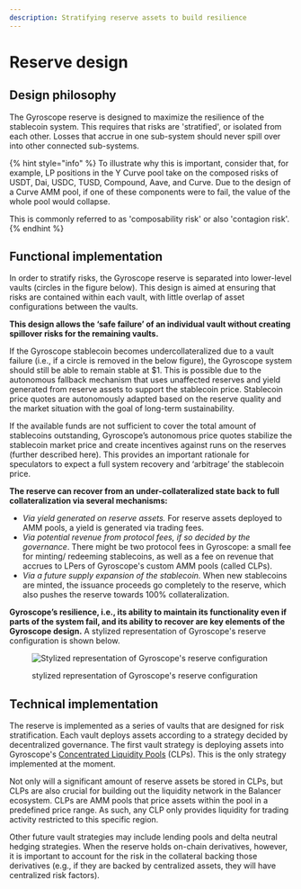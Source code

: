 ```yaml
---
description: Stratifying reserve assets to build resilience
---
```


# Reserve design

## Design philosophy

The Gyroscope reserve is designed to maximize the resilience of the stablecoin system. This requires that risks are 'stratified', or isolated from each other. Losses that accrue in one sub-system should never spill over into other connected sub-systems.

{% hint style="info" %}
To illustrate why this is important, consider that, for example, LP positions in the Y Curve pool take on the composed risks of USDT, Dai, USDC, TUSD, Compound, Aave, and Curve. Due to the design of a Curve AMM pool, if one of these components were to fail, the value of the whole pool would collapse.​

This is commonly referred to as 'composability risk' or also 'contagion risk'.
{% endhint %}

## Functional implementation

In order to stratify risks, the Gyroscope reserve is separated into lower-level vaults (circles in the figure below). This design is aimed at ensuring that risks are contained within each vault, with little overlap of asset configurations between the vaults.

**This design allows the ‘safe failure’ of an individual vault without creating spillover risks for the remaining vaults.**

If the Gyroscope stablecoin becomes undercollateralized due to a vault failure (i.e., if a circle is removed in the below figure), the Gyroscope system should still be able to remain stable at $1. This is possible due to the autonomous fallback mechanism that uses unaffected reserves and yield generated from reserve assets to support the stablecoin price. Stablecoin price quotes are autonomously adapted based on the reserve quality and the market situation with the goal of long-term sustainability.

If the available funds are not sufficient to cover the total amount of stablecoins outstanding, Gyroscope’s autonomous price quotes stabilize the stablecoin market price and create incentives against runs on the reserves (further described here). This provides an important rationale for speculators to expect a full system recovery and ‘arbitrage’ the stablecoin price.

**The reserve can recover from an under-collateralized state back to full collateralization via several mechanisms:**&#x20;

* _Via yield generated on reserve assets._ For reserve assets deployed to AMM pools, a yield is generated via trading fees.&#x20;
* _Via potential revenue from protocol fees, if so decided by the governance_. There might be two protocol fees in Gyroscope: a small fee for minting/ redeeming stablecoins, as well as a fee on revenue that accrues to LPers of Gyroscope's custom AMM pools (called CLPs).
* _Via a future supply expansion of the stablecoin._ When new stablecoins are minted, the issuance proceeds go completely to the reserve, which also pushes the reserve towards 100% collateralization.

**Gyroscope’s resilience, i.e., its ability to maintain its functionality even if parts of the system fail, and its ability to recover are key elements of the Gyroscope design.** A stylized representation of Gyroscope's reserve configuration is shown below.



<figure><img src="https://lh4.googleusercontent.com/zGmsesY2HeA1dEjnnsGcYnuG9F0zt0m9g9TKyN6z4fF1q0_AT4AwHu5U7CVytLrZyfhU03NBWCFvXrEqh-RLapkMaaHFRe4ZqESVfy_HfiY1rDGoCLIFx8ZjdaMwJLglmvF86RgC5m04uQQGmk7VGw-6CFBDJA66F6cbG5HrYykk6IvIWVpQcnvR6nvegHQwVCE" alt="Stylized representation of Gyroscope&#x27;s reserve configuration"><figcaption><p>stylized representation of Gyroscope's reserve configuration</p></figcaption></figure>

## Technical implementation

The reserve is implemented as a series of vaults that are designed for risk stratification. Each vault deploys assets according to a strategy decided by decentralized governance. The first vault strategy is deploying assets into Gyroscope's [Concentrated Liquidity Pools](../concentrated-liquidity-pools/) (CLPs). This is the only strategy implemented at the moment.

Not only will a significant amount of reserve assets be stored in CLPs, but CLPs are also crucial for building out the liquidity network in the Balancer ecosystem. CLPs are AMM pools that price assets within the pool in a predefined price range. As such, any CLP only provides liquidity for trading activity restricted to this specific region.

Other future vault strategies may include lending pools and delta neutral hedging strategies. When the reserve holds on-chain derivatives, however, it is important to account for the risk in the collateral backing those derivatives (e.g., if they are backed by centralized assets, they will have centralized risk factors).
